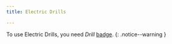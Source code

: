 ```yaml
---
title: Electric Drills

---
```


To use Electric Drills, you need _Drill_ [badge](../../badges/).
{: .notice--warning }
